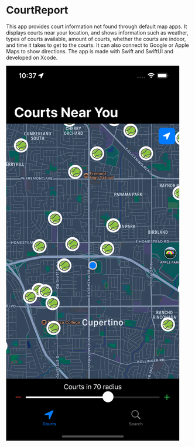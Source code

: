 # CourtReport
This app provides court information not found through default map apps. It displays courts near your location, and shows information such as weather, types of courts available, amount of courts, whether the courts are indoor, and time it takes to get to the courts. It can also connect to Google or Apple Maps to show directions. The app is made with Swift and SwiftUI and developed on Xcode.

![Alt text](/TennisHelperV2/SimulatorSS/6.5/screenshot_1.png?raw=true "Home Screen")
